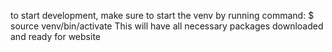 to start development, make sure to start the venv by running command:
$ source venv/bin/activate
This will have all necessary packages downloaded and ready for website
